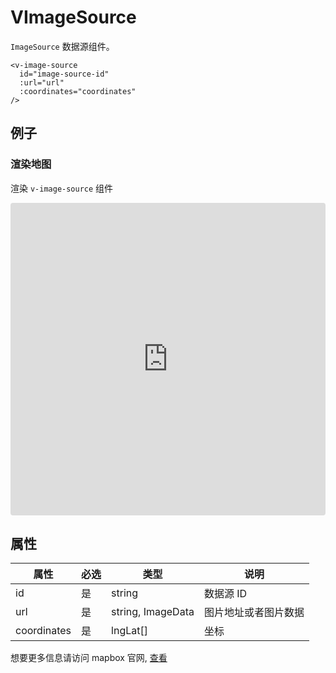 # VImageSource

`ImageSource` 数据源组件。

```
<v-image-source
  id="image-source-id"
  :url="url"
  :coordinates="coordinates"
/>
```

## 例子

### 渲染地图

渲染 `v-image-source` 组件

<iframe src="https://codesandbox.io/embed/vmap-examples-mnqjgn?fontsize=14&hidenavigation=1&initialpath=%2Fvsource%2Fvimagesource%2Fbasic&module=%2Fsrc%2Fviews%2Fvsource%2Fvimagesource%2FBasic.vue&theme=dark"
     style="width:100%; height:500px; border:0; border-radius: 4px; overflow:hidden;"
     title="vmap examples"
     allow="accelerometer; ambient-light-sensor; camera; encrypted-media; geolocation; gyroscope; hid; microphone; midi; payment; usb; vr; xr-spatial-tracking"
     sandbox="allow-forms allow-modals allow-popups allow-presentation allow-same-origin allow-scripts"
   ></iframe>

## 属性

| 属性        | 必选 | 类型              | 说明                 |
| ----------- | ---- | ----------------- | -------------------- |
| id          | 是   | string            | 数据源 ID            |
| url         | 是   | string, ImageData | 图片地址或者图片数据 |
| coordinates | 是   | lngLat[]          | 坐标                 |

想要更多信息请访问 mapbox 官网, [查看](https://docs.mapbox.com/mapbox-gl-js/style-spec/sources/#image)
